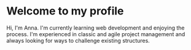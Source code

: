 # Welcome to my profile
Hi, I'm Anna. I'm currently learning web development and enjoying the process. I'm experienced in classic and agile project management and always looking for ways to challenge existing structures.
